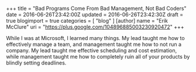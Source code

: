 +++
title = "Bad Programs Come From Bad Management, Not Bad Coders"
date = 2016-06-26T23:42:00Z
updated = 2016-06-26T23:42:30Z
draft = true
blogimport = true 
categories = [ "blog" ]
[author]
	name = "Erik McClure"
	uri = "https://plus.google.com/104896885003230920472"
+++

While I was at Microsoft, I learned many things. My lead taught me how to effectively manage a team, and management taught me how to not run a company. My lead taught me effective scheduling and cost estimation, while management taught me how to completely ruin all of your products by blindly setting deadlines.
